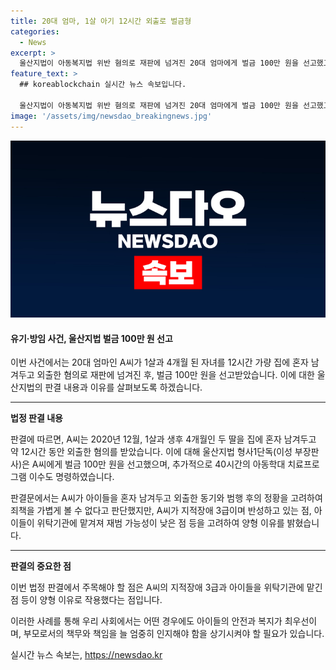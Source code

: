 ```yaml
---
title: 20대 엄마, 1살 아기 12시간 외출로 벌금형
categories:
  - News
excerpt: >
  울산지법이 아동복지법 위반 혐의로 재판에 넘겨진 20대 엄마에게 벌금 100만 원을 선고했고, 추가로 40시간의 아동학대 치료프로그램 이수를 명령했다. A씨는 1살과 생후 4개월인 두 딸을 12시간 동안 집에 혼자 남겨두고 외출한 혐의를 받았으며, 사실혼 관계인 남편에게 떠나는 쪽지를 남기고 집을 나간 사건이 벌어졌다. 재판부는 죄책감을 고려했지만, 아동을 방치한 행위에 대해 적절한 양형을 선택했다고 밝혔다. (요약문)
feature_text: >
  ## koreablockchain 실시간 뉴스 속보입니다.

  울산지법이 아동복지법 위반 혐의로 재판에 넘겨진 20대 엄마에게 벌금 100만 원을 선고했고, 추가로 40시간의 아동학대 치료프로그램 이수를 명령했다. A씨는 1살과 생후 4개월인 두 딸을 12시간 동안 집에 혼자 남겨두고 외출한 혐의를 받았으며, 사실혼 관계인 남편에게 떠나는 쪽지를 남기고 집을 나간 사건이 벌어졌다. 재판부는 죄책감을 고려했지만, 아동을 방치한 행위에 대해 적절한 양형을 선택했다고 밝혔다. (요약문)
image: '/assets/img/newsdao_breakingnews.jpg'
---
```


<p><img src="/assets/img/newsdao_breakingnews.jpg" alt="koreablockchain 속보" /></p>

<h4>유기·방임 사건, 울산지법 벌금 100만 원 선고</h4>

<p>이번 사건에서는 20대 엄마인 A씨가 1살과 4개월 된 자녀를 12시간 가량 집에 혼자 남겨두고 외출한 혐의로 재판에 넘겨진 후, 벌금 100만 원을 선고받았습니다. 이에 대한 울산지법의 판결 내용과 이유를 살펴보도록 하겠습니다.</p>

<hr />

<p><strong>법정 판결 내용</strong></p>

<p>판결에 따르면, A씨는 2020년 12월, 1살과 생후 4개월인 두 딸을 집에 혼자 남겨두고 약 12시간 동안 외출한 혐의를 받았습니다. 이에 대해 울산지법 형사1단독(이성 부장판사)은 A씨에게 벌금 100만 원을 선고했으며, 추가적으로 40시간의 아동학대 치료프로그램 이수도 명령하였습니다.</p>

<p>판결문에서는 A씨가 아이들을 혼자 남겨두고 외출한 동기와 범행 후의 정황을 고려하여 죄책을 가볍게 볼 수 없다고 판단했지만, A씨가 지적장애 3급이며 반성하고 있는 점, 아이들이 위탁기관에 맡겨져 재범 가능성이 낮은 점 등을 고려하여 양형 이유를 밝혔습니다.</p>

<hr />

<p><strong>판결의 중요한 점</strong></p>

<p>이번 법정 판결에서 주목해야 할 점은 A씨의 지적장애 3급과 아이들을 위탁기관에 맡긴 점 등이 양형 이유로 작용했다는 점입니다.</p>

<p>이러한 사례를 통해 우리 사회에서는 어떤 경우에도 아이들의 안전과 복지가 최우선이며, 부모로서의 책무와 책임을 늘 엄중히 인지해야 함을 상기시켜야 할 필요가 있습니다.</p>
실시간 뉴스 속보는, <a href="https://newsdao.kr" rel="dofollow">https://newsdao.kr</a>


